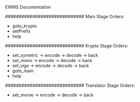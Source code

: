 EWMS Documentation

#############################
Main Stage Orders:
- goto_krypto
- setPrefix
- help

#############################
Krypto Stage Orders:
- set_symetric
  -> encode
  -> decode
  -> back
- set_mono
  -> encode
  -> decode
  -> back
- set_vige
  -> encode
  -> decode
  -> back
- goto_main
- help

#############################
Translator Stage Orders:
- set_morse
  -> encode
  -> decode
  -> back
